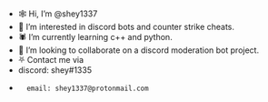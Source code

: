 - 🕸 Hi, I’m @shey1337
- 🦇 I’m interested in discord bots and counter strike cheats.
- 🕷 I’m currently learning c++ and python.
- 🖤 I’m looking to collaborate on a discord moderation bot project.
- ⛧ Contact me via 
-   discord: shey#1335
-       email: shey1337@protonmail.com

<!---
shey1337/shey1337 is a ✨ special ✨ repository because its `README.md` (this file) appears on your GitHub profile.
You can click the Preview link to take a look at your changes.
--->
